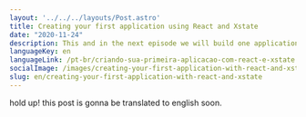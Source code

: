 ```yaml
---
layout: '../../../layouts/Post.astro'
title: Creating your first application using React and Xstate
date: "2020-11-24"
description: This and in the next episode we will build one application using StateChart and Xstate.
languageKey: en
languageLink: /pt-br/criando-sua-primeira-aplicacao-com-react-e-xstate
socialImage: /images/creating-your-first-application-with-react-and-xstate/cats-app-machine.png
slug: en/creating-your-first-application-with-react-and-xstate
---
```


hold up! this post is gonna be translated to english soon.